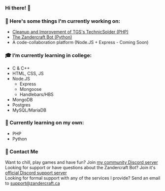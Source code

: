 ### Hi there! 👋

<!--
**ZandercraftGames/ZandercraftGames** is a ✨ _special_ ✨ repository because its `README.md` (this file) appears on your GitHub profile.

Here are some ideas to get you started:

- 👯 I’m looking to collaborate on ...
- 🤔 I’m looking for help with ...
- 💬 Ask me about ...
- ⚡ Fun fact: ...
-->

### 🔭 Here's some things I'm currently working on:  
- [Cleanup and Improvement of TGS's TechnicSolder (PHP)](https://github.com/ZandercraftGames/TechnicSolder)  
- [The Zandercraft Bot (Python)]([https://zandercraft.ca/#Zandercraft-Bot](https://zandercraft.ca/en/docs/zandercraft-bot/))
- A code-collaboration platform (Node.JS + Express - Coming Soon)

### 🎓 I’m currently learning in college:  
- C & C++  
- HTML, CSS, JS  
- Node.JS  
  - Express  
  - Mongoose  
  - Handlebars/HBS  
- MongoDB  
- Postgres  
- MySQL/MariaDB  

### 🌱 Currently learning on my own:  
- PHP  
- Python  

### 📨 Contact Me  
Want to chill, play games and have fun? Join [my community Discord server](https://zandercraft.ca/discord)  
Looking for support or have questions about the Zandercraft Bot? Join it's [official Discord support server](https://zandercraft.ca/bot)  
Looking for formal support with any of the services I provide? Send an email to [support@zandercraft.ca](mailto:support@zandercraft.ca)  
